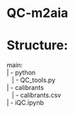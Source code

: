 # QC-m2aia
# Structure:

main:  
| - python  
&nbsp;&nbsp; | - QC_tools.py  
| - calibrants  
&nbsp;&nbsp; | - calibrants.csv  
| - iQC.ipynb  
